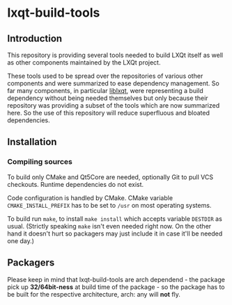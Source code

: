 # lxqt-build-tools

## Introduction

This repository is providing several tools needed to build LXQt itself as well as other components maintained by the LXQt project.   

These tools used to be spread over the repositories of various other components and were summarized to ease dependency management. So far many components, in particular [liblxqt](https://github.com/lxde/liblxqt), were representing a build dependency without being needed themselves but only because their repository was providing a subset of the tools which are now summarized here. So the use of this repository will reduce superfluous and bloated dependencies.   

## Installation

### Compiling sources

To build only CMake and Qt5Core are needed, optionally Git to pull VCS checkouts. Runtime dependencies do not exist.   

Code configuration is handled by CMake. CMake variable `CMAKE_INSTALL_PREFIX` has to be set to `/usr` on most operating systems.   

To build run `make`, to install `make install` which accepts variable `DESTDIR` as usual. (Strictly speaking `make` isn't even needed right now. On the other hand it doesn't hurt so packagers may just include it in case it'll be needed one day.)

## Packagers

Please keep in mind that lxqt-build-tools are arch dependend - the package pick up **32/64bit-ness** at build time of the package - so the package has to be built for the respective architecture, arch: any will **not** fly.
